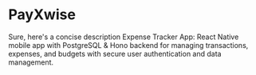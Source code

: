 # PayXwise
Sure, here's a concise description Expense Tracker App: React Native mobile app with PostgreSQL &amp; Hono backend for managing transactions, expenses, and budgets with secure user authentication and data management.
